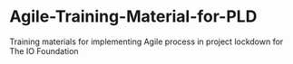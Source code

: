 # Agile-Training-Material-for-PLD
Training materials for implementing Agile process in project lockdown for The IO Foundation
 
